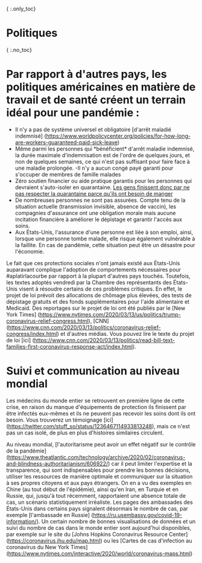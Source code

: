 { :.only_toc}
# Politiques

{ :.no_toc}
# Par rapport à d'autres pays, les politiques américaines en matière de travail et de santé créent un terrain idéal pour une pandémie :

- Il n'y a pas de système universel et obligatoire [d'arrêt maladié indemnisé] (https://www.worldpolicycenter.org/policies/for-how-long-are-workers-guaranteed-paid-sick-leave)
- Même parmi les personnes qui \*bénéficient\* d'arrêt maladie indemnisé, la durée maximale d'indemnisation est de l'ordre de quelques jours, et non de quelques semaines, ce qui n'est pas suffisant pour faire face à une maladie prolongée.
-Il n'y a aucun congé payé garanti pour s'occuper de membres de famille malades
- Zéro soutien financier ou aide pratique garantis pour les personnes qui devraient s'auto-isoler en quarantaine. [Les gens finissent donc par ne pas respecter la quarantaine parce qu'ils ont besoin de manger](https://twitter.com/abcnews/status/1236462655012917249)
- De nombreuses personnes ne sont pas assurées. Compte tenu de la situation actuelle (transmission invisible, absence de vaccin), les compagnies d'assurance ont une obligation morale mais aucune incitation financière à améliorer le dépistage et garantir l'accès aux soins.
- Aux États-Unis, l'assurance d'une personne est liée à son emploi, ainsi,  lorsque une personne tombe malade, elle risque également vulnérable à la faillite. En cas de pandémie, cette situation peut être un désastre pour l'économie.

Le fait que ces protections sociales n'ont jamais existé aux États-Unis auparavant complique l'adoption de comportements nécessaires pour #aplatirlacourbe par rapport à la plupart d'autres pays touchés. Toutefois, les textes adoptés vendredi par la Chambre des représentants des États-Unis visent à résoudre certains de ces problèmes critiques. En effet, le projet de loi prévoit des allocations de chômage plus élevées, des tests de dépistage gratuits et des fonds supplémentaires pour l'aide alimentaire et Medicaid. Des reportages sur le projet de loi ont été publiés par le [New York Times] (https://www.nytimes.com/2020/03/13/us/politics/trump-coronavirus-relief-congress.html), [CNN] (https://www.cnn.com/2020/03/13/politics/coronavirus-relief-congress/index.html) et d'autres médias. Vous pouvez lire le texte du projet de loi [ici] (https://www.cnn.com/2020/03/13/politics/read-bill-text-families-first-coronavirus-response-act/index.html).

# Suivi et communication au niveau mondial

Les médecins du monde entier se retrouvent en première ligne de cette crise, en raison du manque d'équipements de protection ils finissent par être infectés eux-mêmes et ils ne peuvent pas recevoir les soins dont ils ont besoin. Vous trouverez un témoignage [ici] (https://twitter.com/stuff_so/status/1236467114933813248), mais ce n'est pas un cas isolé, de plus en plus d'histoires similaires circulent.

Au niveau mondial, [l'autoritarisme peut avoir un effet négatif sur le contrôle de la pandémie] (https://www.theatlantic.com/technology/archive/2020/02/coronavirus-and-blindness-authoritarianism/606922/) car il peut limiter l'expertise et la transparence, qui sont indispensables pour prendre les bonnes décisions, utiliser les ressources de manière optimale et communiquer sur la situation à ses propres citoyens et aux pays étrangers. On en a vu des exemples en Chine (au tout début de l'épidémie), ainsi qu'en Iran, en Turquie et en Russie, qui, jusqu'à tout récemment, rapportaient une absence totale de cas, un scénario statistiquement irréaliste. Les pages des ambassades des États-Unis dans certains pays signalent désormais le nombre de cas, par exemple [l'ambassade en Russie] (https://ru.usembassy.gov/covid-19-information/). Un certain nombre de bonnes visualisations de données et un suivi du nombre de cas dans le monde entier sont aujourd'hui disponibles, par exemple sur le site du [Johns Hopkins Coronavirus Resource Center] (https://coronavirus.jhu.edu/map.html) ou les [Cartes de cas d'infection au coronavirus du New York Times] (https://www.nytimes.com/interactive/2020/world/coronavirus-maps.html)

